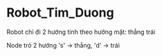 # Robot_Tim_Duong
Robot chỉ đi 2 hướng tính theo hướng mặt: thẳng trái

Node trỏ 2 hướng 's' -> thẳng, 'd' -> trái
